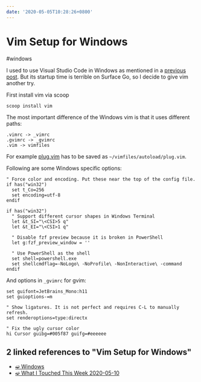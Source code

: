 ```yaml
---
date: '2020-05-05T10:28:26+0800'
---
```


# Vim Setup for Windows

#windows

I used to use Visual Studio Code in Windows as mentioned in a [previous post](ia-writer://open?path=/Locations/iCloud/§%20Blog/Posts/Posts%20-%202020/2005%20-%20My%20Windows%20Environment%20Setup/♯%20My%20Windows%20Environment%20Setup.md). But its startup time is terrible on Surface Go, so I decide to give vim another try.

<!--more-->

First install vim via scoop

```
scoop install vim
```

The most important difference of the Windows vim is that it uses different paths:

```
.vimrc -> _vimrc
.gvimrc -> _gvimrc
.vim -> vimfiles
```

For example [plug.vim](https://github.com/junegunn/vim-plug) has to be saved as `~/vimfiles/autoload/plug.vim`.

Following are some Windows specific options:

``` vim
" Force color and encoding. Put these near the top of the config file.
if has("win32")
  set t_Co=256
  set encoding=utf-8
endif

if has("win32")
  " Support different cursor shapes in Windows Terminal
  let &t_SI="\<CSI>5 q"
  let &t_EI="\<CSI>1 q"

  " Disable fzf preview because it is broken in PowerShell
  let g:fzf_preview_window = ''

  " Use PowerShell as the shell
  set shell=powershell.exe
  set shellcmdflag=-NoLogo\ -NoProfile\ -NonInteractive\ -command
endif
```

And options in `_gvimrc` for gvim:

``` vim
set guifont=JetBrains_Mono:h11
set guioptions-=m

" Show ligatures. It is not perfect and requires C-L to manually refresh.
set renderoptions=type:directx

" Fix the ugly cursor color
hi Cursor guibg=#005f87 guifg=#eeeeee
```

## 2 linked references to "Vim Setup for Windows"

* [➫ Windows](ia-writer://open?path=/Locations/iCloud/§%20Tickler\Tickler-W\Windows\♯%20Windows.md)
* [➫ What I Touched This Week 2020-05-10](ia-writer://open?path=/Locations/iCloud/§%20Blog\Journals\Journals%20-%202020\What%20I%20Touched%20This%20Week%202020-05-10\♯%20What%20I%20Touched%20This%20Week%202020-05-10.md)
